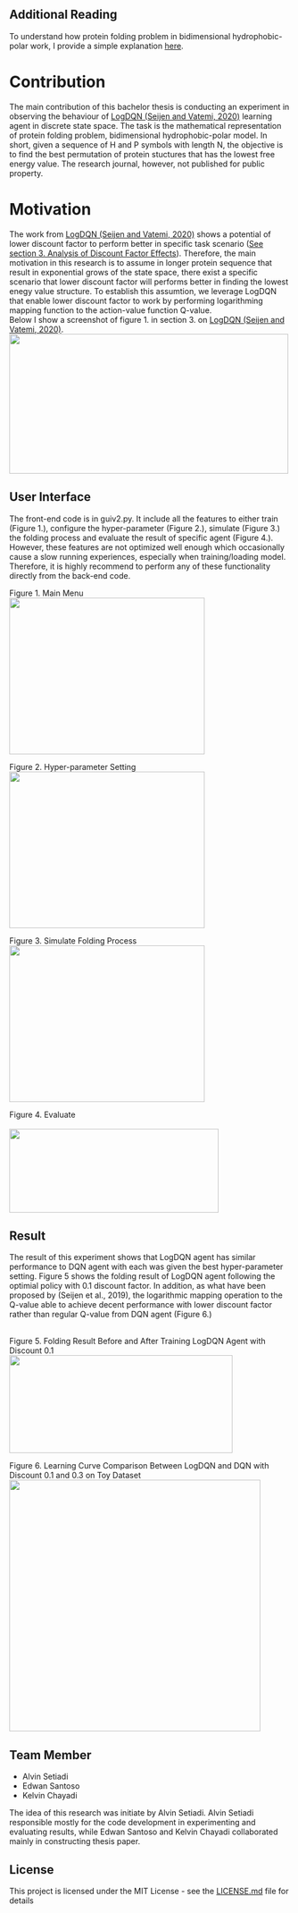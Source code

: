 ## Additional Reading
To understand how protein folding problem in bidimensional hydrophobic-polar work, I provide a simple explanation [here](https://github.com/alvinwatner/HP_Protein_Fold-GymEnv).

# Contribution
The main contribution of this bachelor thesis is conducting an experiment in observing the behaviour of [LogDQN (Seijen and Vatemi, 2020)](https://proceedings.neurips.cc/paper/2019/file/eba237eccc24353ccaa4d62013556ac6-Paper.pdf) learning agent in discrete state space. The task is the mathematical representation of protein folding problem, bidimensional hydrophobic-polar model. In short, given a sequence of H and P symbols with length N, the objective is to find the best permutation of protein stuctures that has the lowest free energy value. The research journal, however, not published for public property. 

# Motivation
The work from [LogDQN (Seijen and Vatemi, 2020)](https://proceedings.neurips.cc/paper/2019/file/eba237eccc24353ccaa4d62013556ac6-Paper.pdf) shows a potential of lower discount factor to perform better in specific task scenario ([See section 3. Analysis of Discount Factor Effects](https://proceedings.neurips.cc/paper/2019/file/eba237eccc24353ccaa4d62013556ac6-Paper.pdf)). Therefore, the main motivation in this research is to assume in longer protein sequence that result in exponential grows of the state space, there exist a specific scenario that lower discount factor will performs better in finding the lowest enegy value structure. To establish this assumtion, we leverage LogDQN that enable lower discount factor to work by performing logarithming mapping function to the action-value function Q-value.
</br>
Below I show a screenshot of figure 1. in section 3. on [LogDQN (Seijen and Vatemi, 2020)](https://proceedings.neurips.cc/paper/2019/file/eba237eccc24353ccaa4d62013556ac6-Paper.pdf).
</br>
<img src="https://user-images.githubusercontent.com/58515206/134119706-f0182d84-c87b-4bf5-8e9b-bbd2f6a35c5f.png" alt="" data-canonical-src="https://user-images.githubusercontent.com/58515206/134119706-f0182d84-c87b-4bf5-8e9b-bbd2f6a35c5f.png" width="500" height="250" />


## User Interface  

The front-end code is in guiv2.py. It include all the features to either train (Figure 1.), configure the hyper-parameter (Figure 2.), simulate (Figure 3.) the folding process and evaluate the result of specific agent (Figure 4.). However, these features are not optimized well enough which occasionally cause a slow running experiences, especially when training/loading model. Therefore, it is highly recommend to perform any of these functionality directly from the back-end code.

Figure 1. Main Menu 
</br>
<img src="https://user-images.githubusercontent.com/58515206/133737458-c30d2988-0a5a-49ce-9e75-ef88b8ecf43a.png" alt="" data-canonical-src="https://user-images.githubusercontent.com/58515206/133737458-c30d2988-0a5a-49ce-9e75-ef88b8ecf43a.png" width="350" height="280" />

Figure 2. Hyper-parameter Setting 
</br>
<img src="https://user-images.githubusercontent.com/58515206/133739674-8401bd7e-4212-4221-8f6d-e33045da296b.png" alt="" data-canonical-src="https://user-images.githubusercontent.com/58515206/133739674-8401bd7e-4212-4221-8f6d-e33045da296b.png" width="350" height="280" />

Figure 3. Simulate Folding Process 
</br>
<img src="https://user-images.githubusercontent.com/58515206/133739813-129eab7e-9fdb-4342-bc41-e2b80a394641.png" alt="" data-canonical-src="https://user-images.githubusercontent.com/58515206/133739813-129eab7e-9fdb-4342-bc41-e2b80a394641.png" width="350" height="280" />

Figure 4. Evaluate  
</br>
<img src="https://user-images.githubusercontent.com/58515206/133739873-e05a6f12-594f-4770-80d3-a62613a6996e.png" alt="" data-canonical-src="https://user-images.githubusercontent.com/58515206/133739873-e05a6f12-594f-4770-80d3-a62613a6996e.png" width="375" height="150" />

## Result
The result of this experiment shows that LogDQN agent has similar performance to DQN agent with each was given the best hyper-parameter setting. Figure 5 shows the folding result of LogDQN agent following the optimial policy with 0.1 discount factor. In addition, as what have been proposed by (Seijen et al., 2019), the logarithmic mapping operation to the Q-value able to achieve decent performance with lower discount factor rather than regular Q-value from DQN agent (Figure 6.)

</br>
Figure 5. Folding Result Before and After Training LogDQN Agent with Discount 0.1
</br>
<img src="https://user-images.githubusercontent.com/58515206/133741100-9627d128-48d9-484a-98f5-b860b76fa6c3.png" alt="" data-canonical-src="https://user-images.githubusercontent.com/58515206/133741100-9627d128-48d9-484a-98f5-b860b76fa6c3.png" width="400" height="175" />

Figure 6. Learning Curve Comparison Between LogDQN and DQN with Discount 0.1 and 0.3 on Toy Dataset
</br>
<img src="https://user-images.githubusercontent.com/58515206/133741885-df360d37-f1f6-4cfb-9d7a-de98b9fc663e.png" alt="" data-canonical-src="https://user-images.githubusercontent.com/58515206/133741885-df360d37-f1f6-4cfb-9d7a-de98b9fc663e.png" width="450" height="450" />

## Team Member
* Alvin Setiadi 
* Edwan Santoso
* Kelvin Chayadi

The idea of this research was initiate by Alvin Setiadi. Alvin Setiadi responsible mostly for the code development in experimenting and evaluating results, while Edwan Santoso and Kelvin Chayadi collaborated mainly in constructing thesis paper. 


## License

This project is licensed under the MIT License - see the [LICENSE.md](LICENSE.md) file for details


